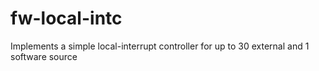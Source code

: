 # fw-local-intc
Implements a simple local-interrupt controller for up to 30 external and 1 software source
